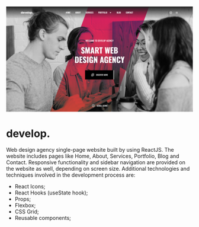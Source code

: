 ![Alt web-desidn-agency](https://raw.githubusercontent.com/artyom285/portfolio/master/assets/portfolio/web-design-agency.png)

# develop.

Web design agency single-page website built by using ReactJS. The website includes pages like Home, About, Services, Portfolio, Blog and Contact. Responsive functionality and sidebar navigation are provided on the website as well, depending on screen size. Additional technologies and techniques involved in the development process are:

* React Icons;
* React Hooks (useState hook);
* Props;
* Flexbox;
* CSS Grid;
* Reusable components;